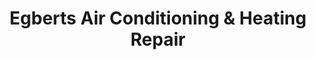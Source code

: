 ---
title: "Egberts Air Conditioning & Heating Repair"
url: /tampa/egberts-air-conditioning-and-heating-repair/
shop: supermarket
---